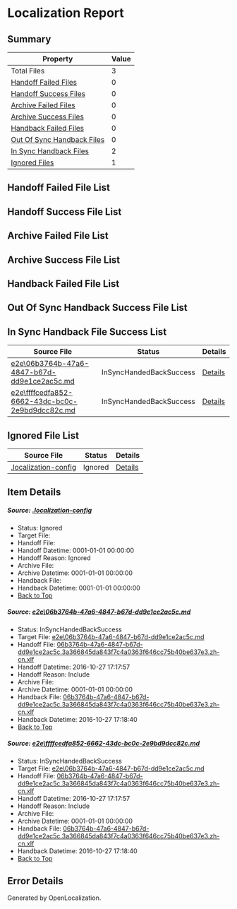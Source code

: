 # <a name='report-top'></a> Localization Report

## Summary
 Property | Value 
 -------- | ----- 
 Total Files | 3
[ Handoff Failed Files ](#handoff-failed-list)| 0
[ Handoff Success Files ](#handoff-success-list)| 0
[ Archive Failed Files ](#archive-failed-list)| 0
[ Archive Success Files ](#archive-success-list)| 0
[ Handback Failed Files ](#handback-failed-list)| 0
[ Out Of Sync Handback Files ](#outofsync-handback-success-list)| 0
[ In Sync Handback Files ](#insync-handback-success-list)| 2
[ Ignored Files ](#ignored-list)| 1

## <a name='handoff-failed-list'></a> Handoff Failed File List

## <a name='handoff-success-list'></a> Handoff Success File List

## <a name='archive-failed-list'></a> Archive Failed File List

## <a name='archive-success-list'></a> Archive Success File List

## <a name='handback-failed-list'></a> Handback Failed File List

## <a name='outofsync-handback-success-list'></a> Out Of Sync Handback Success File List

## <a name='insync-handback-success-list'></a> In Sync Handback File Success List
 Source File | Status | Details 
 ----------- | ------ | ------- 
 [e2e\06b3764b-47a6-4847-b67d-dd9e1ce2ac5c.md](https://github.com/OpenLocalizationTestOrg/ol-test0/blob/56c9f8d0ca52ec3e1659f6d3ae665e6970f61238/e2e/06b3764b-47a6-4847-b67d-dd9e1ce2ac5c.md) | InSyncHandedBackSuccess | [Details](#7b13e7abd71aed9b6b8a1314084bf89716f666f81)
 [e2e\ffffcedfa852-6662-43dc-bc0c-2e9bd9dcc82c.md](https://github.com/OpenLocalizationTestOrg/ol-test0/blob/56c9f8d0ca52ec3e1659f6d3ae665e6970f61238/e2e/ffffcedfa852-6662-43dc-bc0c-2e9bd9dcc82c.md) | InSyncHandedBackSuccess | [Details](#7b13e7abd71aed9b6b8a1314084bf89716f666f82)

## <a name='ignored-list'></a> Ignored File List
 Source File | Status | Details 
 ----------- | ------ | ------- 
 [.localization-config](https://github.com/OpenLocalizationTestOrg/ol-test0/blob/56c9f8d0ca52ec3e1659f6d3ae665e6970f61238/.localization-config) | Ignored | [Details](#c268a05ecaa7ec85942ed632c29928ee5bd6da8d0)

## Item Details
##### <a name='c268a05ecaa7ec85942ed632c29928ee5bd6da8d0'></a> Source: [.localization-config](https://github.com/OpenLocalizationTestOrg/ol-test0/blob/56c9f8d0ca52ec3e1659f6d3ae665e6970f61238/.localization-config)
* Status: Ignored
* Target File: 
* Handoff File: 
* Handoff Datetime: 0001-01-01 00:00:00
* Handoff Reason: Ignored
* Archive File: 
* Archive Datetime: 0001-01-01 00:00:00
* Handback File: 
* Handback Datetime: 0001-01-01 00:00:00
* [Back to Top](#report-top)

##### <a name='7b13e7abd71aed9b6b8a1314084bf89716f666f81'></a> Source: [e2e\06b3764b-47a6-4847-b67d-dd9e1ce2ac5c.md](https://github.com/OpenLocalizationTestOrg/ol-test0/blob/56c9f8d0ca52ec3e1659f6d3ae665e6970f61238/e2e/06b3764b-47a6-4847-b67d-dd9e1ce2ac5c.md)
* Status: InSyncHandedBackSuccess
* Target File: [e2e\06b3764b-47a6-4847-b67d-dd9e1ce2ac5c.md](https://github.com/OpenLocalizationTestOrg/ol-test0-zhcn/blob/0d29dd4e9e4286c5888e2d3caeca2bcae3a3713c/e2e/06b3764b-47a6-4847-b67d-dd9e1ce2ac5c.md)
* Handoff File: [06b3764b-47a6-4847-b67d-dd9e1ce2ac5c.3a366845da843f7c4a0363f646cc75b40be637e3.zh-cn.xlf](https://github.com/OpenLocalizationTestOrg/ol-test0-handoff/blob/76b96b19b1f11b459a611a0ea466d63dcc0a0be9/ol-handoff/OpenLocalizationTestOrg/ol-test0-zhcn/shujia/ht/06b3764b-47a6-4847-b67d-dd9e1ce2ac5c.3a366845da843f7c4a0363f646cc75b40be637e3.zh-cn.xlf)
* Handoff Datetime: 2016-10-27 17:17:57
* Handoff Reason: Include
* Archive File: 
* Archive Datetime: 0001-01-01 00:00:00
* Handback File: [06b3764b-47a6-4847-b67d-dd9e1ce2ac5c.3a366845da843f7c4a0363f646cc75b40be637e3.zh-cn.xlf](https://github.com/OpenLocalizationTestOrg/ol-test0-handback/blob/ce1616ac50ccf8c09cbb999519132175e6481514/ol-handback/OpenLocalizationTestOrg/ol-test0-zhcn/shujia/ht/06b3764b-47a6-4847-b67d-dd9e1ce2ac5c.3a366845da843f7c4a0363f646cc75b40be637e3.zh-cn.xlf)
* Handback Datetime: 2016-10-27 17:18:40
* [Back to Top](#report-top)

##### <a name='7b13e7abd71aed9b6b8a1314084bf89716f666f82'></a> Source: [e2e\ffffcedfa852-6662-43dc-bc0c-2e9bd9dcc82c.md](https://github.com/OpenLocalizationTestOrg/ol-test0/blob/56c9f8d0ca52ec3e1659f6d3ae665e6970f61238/e2e/ffffcedfa852-6662-43dc-bc0c-2e9bd9dcc82c.md)
* Status: InSyncHandedBackSuccess
* Target File: [e2e\06b3764b-47a6-4847-b67d-dd9e1ce2ac5c.md](https://github.com/OpenLocalizationTestOrg/ol-test0-zhcn/blob/0d29dd4e9e4286c5888e2d3caeca2bcae3a3713c/e2e/06b3764b-47a6-4847-b67d-dd9e1ce2ac5c.md)
* Handoff File: [06b3764b-47a6-4847-b67d-dd9e1ce2ac5c.3a366845da843f7c4a0363f646cc75b40be637e3.zh-cn.xlf](https://github.com/OpenLocalizationTestOrg/ol-test0-handoff/blob/76b96b19b1f11b459a611a0ea466d63dcc0a0be9/ol-handoff/OpenLocalizationTestOrg/ol-test0-zhcn/shujia/ht/06b3764b-47a6-4847-b67d-dd9e1ce2ac5c.3a366845da843f7c4a0363f646cc75b40be637e3.zh-cn.xlf)
* Handoff Datetime: 2016-10-27 17:17:57
* Handoff Reason: Include
* Archive File: 
* Archive Datetime: 0001-01-01 00:00:00
* Handback File: [06b3764b-47a6-4847-b67d-dd9e1ce2ac5c.3a366845da843f7c4a0363f646cc75b40be637e3.zh-cn.xlf](https://github.com/OpenLocalizationTestOrg/ol-test0-handback/blob/ce1616ac50ccf8c09cbb999519132175e6481514/ol-handback/OpenLocalizationTestOrg/ol-test0-zhcn/shujia/ht/06b3764b-47a6-4847-b67d-dd9e1ce2ac5c.3a366845da843f7c4a0363f646cc75b40be637e3.zh-cn.xlf)
* Handback Datetime: 2016-10-27 17:18:40
* [Back to Top](#report-top)


## Error Details

Generated by OpenLocalization.
